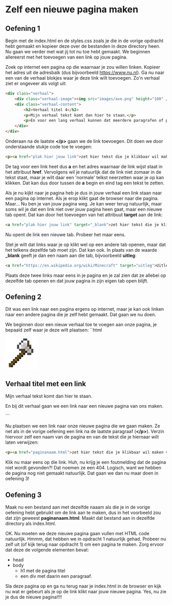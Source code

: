 # Zelf een nieuwe pagina maken
## Oefening 1
Begin met de index.html en de styles.css zoals je die in de vorige opdracht hebt gemaakt en kopieer deze over de bestanden in deze directory heen. Nu gaan we verder met wat jij tot nu toe hebt gemaakt.
We beginnen allereerst met het toevoegen van een link op jouw pagina.

Zoek op internet een pagina op die waarnaar je zou willen linken. Kopieer het adres uit de adresbalk (dus bijvoorbeeld https://www.nu.nl). Ga nu naar een van de verhaal blokjes waar je deze link wilt toevoegen.
Zo'n verhaal ziet er ongeveer als volgt uit:
```html
<div class="verhaal">
    <div class="verhaal-image"><img src="images/axe.png" height="100" /></div>
    <div class="verhaal-content">
        <h2>Verhaal titel 4</h2>
        <p>Mijn verhaal tekst komt dan hier te staan.</p>
        <p>En voor een lang verhaal kunnen dat meerdere paragrafen of plaatjes zijn.</p>
    </div>
</div>
```
Onderaan na de laatste **&lt;/p&gt;** gaan we de link toevoegen. Dit doen we door onderstaande stukje code toe te voegen:
```html
<p><a href="plak hier jouw link">zet hier tekst die je klikbaar wil maken voor de link</a></p>
```
De tag voor een link heet dus **a** en het adres waarnaar de link wijst staat in het attribuut **href**. Vervolgens wil je natuurlijk dat de link niet zomaar in de tekst staat, maar je wilt daar een 'normale' telkst neerzetten waar je op kan klikken. Dat kan dus door tussen de **a** begin en eind tag een tekst te zetten. 

Als je nu kijkt naar je pagina heb je dus in jouw verhaal een link staan naar een pagina op internet. Als je erop klikt gaat de browser naar die pagina. Maar... Nu ben je van jouw pagina weg. Je kan weer terug natuurlijk, maar soms wil je dat een link niet over jouw pagina heen gaat, maar een nieuwe tab opent. Dat kan door het toevoegen van het attribuut **target** aan de link:
```html
<a href="plak hier jouw link" target="_blank">zet hier tekst die je klikbaar wil maken voor de link</a>
```
Nu opent de link een nieuwe tab. Probeer het maar eens.

Stel je wilt dat links waar je op klikt wel op een andere tab openen, maar dat het telkens dezelfde tab moet zijn. Dat kan ook. In plaats van de waarde **_blank** geeft je dan een naam aan die tab, bijvoorbeeld **uitleg**:
```html
<a href="https://en.wikipedia.org/wiki/Minecraft" target="uitleg">Uitleg</a> of <a href="https://www.speluitleg.com/minecraft/" target="uitleg">nog meer uitleg</a>
```
Plaats deze twee links maar eens in je pagina en je zal zien dat ze allebei op dezelfde tab openen en dat jouw pagina in zijn eigen tab open blijft.

## Oefening 2
Dit was een link naar een pagina ergens op internet, maar je kan ook linken naar een andere pagina die je zelf hebt gemaakt. Dat gaan we nu doen.

We beginnen door een nieuw verhaal toe te voegen aan onze pagina, je bepaald zelf waar je deze wilt plaatsen:
``html
<div class="verhaal">
    <div class="verhaal-image"><img src="images/axe.png" height="100" /></div>
    <div class="verhaal-content">
        <h2>Verhaal titel met een link</h2>
        <p>Mijn verhaal tekst komt dan hier te staan.</p>
        <p>En bij dit verhaal gaan we een link naar een nieuwe pagina van ons maken.</p>
    </div>
</div>
```

Nu plaatsen we een link naar onze nieuwe pagina die we gaan maken. Ze net als in de vorige oefening een link na de laatste paragraaf (**&lt;/p&gt;**). Verzin hiervoor zelf een naam van de pagina en van de tekst die je hiernaar wilt laten verwijzen:

```html
<p><a href="paginanaam.html">zet hier tekst die je klikbaar wil maken voor de link</a></p>
```
Klik nu maar eens op die link. Huh, nu krijg je een foutmelding dat de pagina niet wordt gevonden?! Dat noemen ze een 404. 
Logisch, want we hebben de pagina nog niet gemaakt natuurlijk. Dat gaan we dan nu maar doen in oefening 3!

## Oefening 3
Maak nu een bestand aan met dezelfde naaam als die je in de vorige oefening hebt gebruikt om de link aan te maken, dus in het voorbeeld zou dat zijn geweest **paginanaam.html**. Maakt dat bestand aan in dezelfde directory als index.html.

OK. Nu moeten we deze nieuwe pagina gaan vullen met HTML code natuurlijk. Hmmm, dat hebben we in opdracht 1 natuurlijk gehad. Probeer nu zelf uit (of kijk terug naar opdracht 1) om een pagina te maken. Zorg ervoor dat deze de volgende elementen bevat:
* head
* body
  * h1 met de pagina titel
  * een div met daarin een paragraaf.

Sla deze pagina op en ga nu terug naar je index.html in de browser en kijk nu wat er gebeurt als je op de link klikt naar jouw nieuwe pagina. Yes, nu zie je dus de nieuwe pagina!!!!

